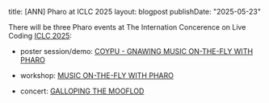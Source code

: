 title: [ANN] Pharo at ICLC 2025 
layout: blogpost
publishDate: "2025-05-23"

There will be three Pharo events at The Internation Concerence on Live Coding [ICLC 2025](https://iclc.toplap.org):


- poster session/demo: [COYPU - GNAWING MUSIC ON-THE-FLY WITH PHARO](https://iclc.toplap.org/2025/catalogue/paper/coypu-gnawing-music-on-the-fly-with-pharo.html)

- workshop: [MUSIC ON-THE-FLY WITH PHARO](https://iclc.toplap.org/2025/catalogue/workshop/music-on-the-fly-with-pharo.html)

- concert: [GALLOPING THE MOOFLOD](https://iclc.toplap.org/2025/catalogue/performance/galloping-the-mooflod.html)
